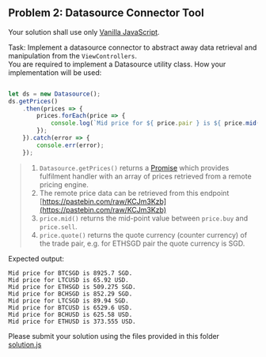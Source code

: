 ## Problem 2: Datasource Connector Tool ##
Your solution shall use only [Vanilla JavaScript](http://vanilla-js.com).  

Task: Implement a datasource connector to abstract away data retrieval and manipulation from the `ViewControllers`.  
You are required to implement a Datasource utility class. How your implementation will be used:
```javascript

let ds = new Datasource();
ds.getPrices()
    .then(prices => {
        prices.forEach(price => {
            console.log(`Mid price for ${ price.pair } is ${ price.mid() } ${ price.quote() }.`);
        });
    }).catch(error => {
        console.err(error);
    });

```
> 1. `Datasource.getPrices()` returns a [Promise](https://developer.mozilla.org/en-US/docs/Web/JavaScript/Reference/Global_Objects/Promise) which provides fulfilment handler with an array of prices retrieved from a remote pricing engine.
> 2. The remote price data can be retrieved from this endpoint [https://pastebin.com/raw/KCJm3Kzb](https://pastebin.com/raw/KCJm3Kzb)
> 3. `price.mid()` returns the mid-point value between `price.buy` and `price.sell`.  
> 4. `price.quote()` returns the quote currency (counter currency) of the trade pair, e.g. for ETHSGD pair the quote currency is SGD.

Expected output:
```
Mid price for BTCSGD is 8925.7 SGD.
Mid price for LTCUSD is 65.92 USD.
Mid price for ETHSGD is 509.275 SGD.
Mid price for BCHSGD is 852.29 SGD.
Mid price for LTCSGD is 89.94 SGD.
Mid price for BTCUSD is 6529.6 USD.
Mid price for BCHUSD is 625.58 USD.
Mid price for ETHUSD is 373.555 USD.
```

Please submit your solution using the files provided in this folder  
[solution.js](./solution.js)  